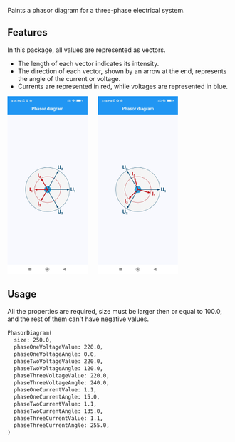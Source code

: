 Paints a phasor diagram for a three-phase electrical system.

## Features
In this package, all values are represented as vectors.
* The length of each vector indicates its intensity.
* The direction of each vector, shown by an arrow at the end, represents the angle of the current or voltage.
* Currents are represented in red, while voltages are represented in blue.

<p>
  <img src="https://github.com/Arsenije95/phasor_diagram/blob/5ff5697dad4c6968a245d9a59c98cc070c248eb1/assets/example_1.jpg"
    alt="Phasor diagram, image of the first example." height="400"/>
  &nbsp;&nbsp;&nbsp;&nbsp;
  <img src="https://github.com/Arsenije95/phasor_diagram/blob/5ff5697dad4c6968a245d9a59c98cc070c248eb1/assets/example_2.jpg"
   alt="Phasor diagram, image of the second example." height="400"/>
</p>

## Usage

All the properties are required, size must be larger then or equal to 100.0, and the rest of them 
can't have negative values.

```
PhasorDiagram(
  size: 250.0,
  phaseOneVoltageValue: 220.0,
  phaseOneVoltageAngle: 0.0,
  phaseTwoVoltageValue: 220.0,
  phaseTwoVoltageAngle: 120.0,
  phaseThreeVoltageValue: 220.0,
  phaseThreeVoltageAngle: 240.0,
  phaseOneCurrentValue: 1.1,
  phaseOneCurrentAngle: 15.0,
  phaseTwoCurrentValue: 1.1,
  phaseTwoCurrentAngle: 135.0,
  phaseThreeCurrentValue: 1.1,
  phaseThreeCurrentAngle: 255.0,
)
```
